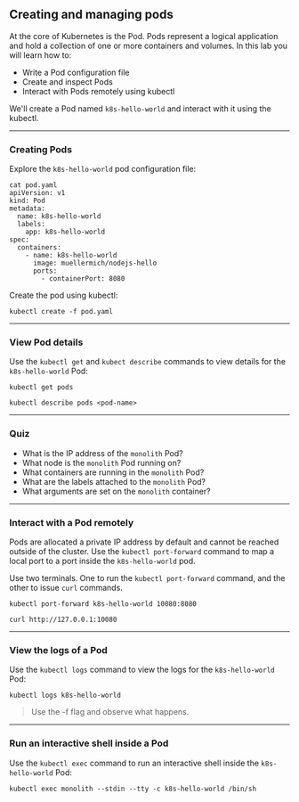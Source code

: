 ## Creating and managing pods

At the core of Kubernetes is the Pod. Pods represent a logical application and hold a collection of one or more containers and volumes. In this lab you will learn how to:

* Write a Pod configuration file
* Create and inspect Pods
* Interact with Pods remotely using kubectl

We'll create a Pod named `k8s-hello-world` and interact with it using the kubectl.

----

### Creating Pods

Explore the `k8s-hello-world` pod configuration file:

```
cat pod.yaml
apiVersion: v1
kind: Pod
metadata:
  name: k8s-hello-world
  labels:
    app: k8s-hello-world
spec:
  containers:
    - name: k8s-hello-world
      image: muellermich/nodejs-hello
      ports:
        - containerPort: 8080
```
Create the pod using kubectl:

```
kubectl create -f pod.yaml
```

----

### View Pod details

Use the `kubectl get` and `kubect describe` commands to view details for the `k8s-hello-world` Pod:

```
kubectl get pods
```

```
kubectl describe pods <pod-name>
```

----

### Quiz

* What is the IP address of the `monolith` Pod?
* What node is the `monolith` Pod running on?
* What containers are running in the `monolith` Pod?
* What are the labels attached to the `monolith` Pod?
* What arguments are set on the `monolith` container?

----

### Interact with a Pod remotely

Pods are allocated a private IP address by default and cannot be reached outside of the cluster. Use the `kubectl port-forward` command to map a local port to a port inside the `k8s-hello-world` pod.

Use two terminals. One to run the `kubectl port-forward` command, and the other to issue `curl` commands.

```
kubectl port-forward k8s-hello-world 10080:8080
```

```
curl http://127.0.0.1:10080
```

----

### View the logs of a Pod

Use the `kubectl logs` command to view the logs for the `k8s-hello-world` Pod:

```
kubectl logs k8s-hello-world
```

> Use the -f flag and observe what happens.

----

### Run an interactive shell inside a Pod

Use the `kubectl exec` command to run an interactive shell inside the `k8s-hello-world` Pod:

```
kubectl exec monolith --stdin --tty -c k8s-hello-world /bin/sh
```